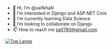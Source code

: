 - 👋 Hi, I’m @saifkhalil
- 👀 I’m interested in Django and ASP.NET Core
- 🌱 I’m currently learning Data Science 
- 💞️ I’m looking to collaborate on Django
- 📫 How to reach me saif780@gmail.com

<!---
saifkhalil/saifkhalil is a ✨ special ✨ repository because its `README.md` (this file) appears on your GitHub profile.
You can click the Preview link to take a look at your changes.
--->


[![Top Langs](https://github-readme-stats.vercel.app/api/top-langs/?username=saifkhalil&langs_count=8)](https://github.com/anuraghazra/github-readme-stats)


